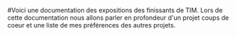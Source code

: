 #Voici une documentation des expositions des finissants de TIM.
Lors de cette documentation nous allons parler en profondeur d'un projet coups de coeur et une liste de mes préférences des autres projets.
